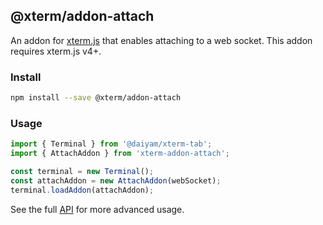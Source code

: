## @xterm/addon-attach

An addon for [xterm.js](https://github.com/xtermjs/xterm.js) that enables attaching to a web socket. This addon requires xterm.js v4+.

### Install

```bash
npm install --save @xterm/addon-attach
```

### Usage

```ts
import { Terminal } from '@daiyam/xterm-tab';
import { AttachAddon } from 'xterm-addon-attach';

const terminal = new Terminal();
const attachAddon = new AttachAddon(webSocket);
terminal.loadAddon(attachAddon);
```

See the full [API](https://github.com/xtermjs/xterm.js/blob/master/addons/addon-attach/typings/addon-attach.d.ts) for more advanced usage.
